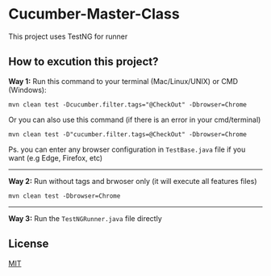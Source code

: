 # Cucumber-Master-Class

This project uses TestNG for runner

## How to excution this project?
**Way 1:** 
Run this command to your terminal (Mac/Linux/UNIX) or CMD (Windows): 
```
mvn clean test -Dcucumber.filter.tags="@CheckOut" -Dbrowser=Chrome
```

Or you can also use this command (if there is an error in your cmd/terminal)
```
mvn clean test -D"cucumber.filter.tags=@CheckOut" -Dbrowser=Chrome
```

Ps. you can enter any browser configuration in ```TestBase.java``` file if you want (e.g Edge, Firefox, etc)
________________

**Way 2:**
Run without tags and brwoser only (it will execute all features files)
```
mvn clean test -Dbrowser=Chrome
```  
 ________________
 
**Way 3:**
Run the ```TestNGRunner.java``` file directly


## License
[MIT](https://choosealicense.com/licenses/mit/)
